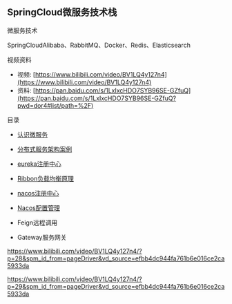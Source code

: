 ## SpringCloud微服务技术栈

微服务技术

SpringCloudAlibaba、RabbitMQ、Docker、Redis、Elasticsearch

视频资料

- 视频: [https://www.bilibili.com/video/BV1LQ4y127n4](https://www.bilibili.com/video/BV1LQ4y127n4)
- 资料: [https://pan.baidu.com/s/1LxIxcHDO7SYB96SE-GZfuQ](https://pan.baidu.com/s/1LxIxcHDO7SYB96SE-GZfuQ?pwd=dor4#list/path=%2F)

目录

- [认识微服务](blog/microservices/microservices-start.md)
- [分布式服务架构案例](/blog/microservices/microservices-example.md)
- [eureka注册中心](/blog/microservices/microservices-eureka.md)
- [Ribbon负载均衡原理](/blog/microservices/microservices-ribbon.md)
- [nacos注册中心](/blog/microservices/microservices-nacos.md)

- [Nacos配置管理](/blog/microservices/microservices-nacos-config.md)
- Feign远程调用
- Gateway服务网关



https://www.bilibili.com/video/BV1LQ4y127n4/?p=28&spm_id_from=pageDriver&vd_source=efbb4dc944fa761b6e016ce2ca5933da


https://www.bilibili.com/video/BV1LQ4y127n4/?p=29&spm_id_from=pageDriver&vd_source=efbb4dc944fa761b6e016ce2ca5933da